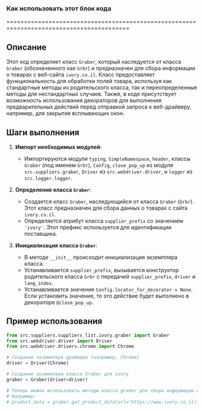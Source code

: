 ### Как использовать этот блок кода
=========================================================================================

Описание
-------------------------
Этот код определяет класс `Graber`, который наследуется от класса `Graber` (обозначенного как `Grbr`) и предназначен для сбора информации о товарах с веб-сайта `ivory.co.il`. Класс предоставляет функциональность для обработки полей товара, используя как стандартные методы из родительского класса, так и переопределенные методы для нестандартных случаев. Также, в коде присутствует возможность использования декораторов для выполнения предварительных действий перед отправкой запроса к веб-драйверу, например, для закрытия всплывающих окон.

Шаги выполнения
-------------------------
1. **Импорт необходимых модулей**:
   - Импортируются модули `typing`, `SimpleNamespace`, `header`, классы `Graber` (под именем `Grbr`), `Config`, `close_pop_up` из модуля `src.suppliers.graber`, `Driver` из `src.webdriver.driver`, и `logger` из `src.logger.logger`.

2. **Определение класса `Graber`**:
   - Создается класс `Graber`, наследующийся от класса `Graber` (`Grbr`). Этот класс предназначен для сбора данных о товарах с сайта `ivory.co.il`.
   - Определяется атрибут класса `supplier_prefix` со значением `'ivory'`. Этот префикс используется для идентификации поставщика.

3. **Инициализация класса `Graber`**:
   - В методе `__init__` происходит инициализация экземпляра класса.
   - Устанавливается `supplier_prefix`, вызывается конструктор родительского класса `Grbr` с передачей `supplier_prefix`, `driver` и `lang_index`.
   - Устанавливается значение `Config.locator_for_decorator = None`. Если установить значение, то это действие будет выполнено в декораторе `@close_pop_up`.

Пример использования
-------------------------

```python
from src.suppliers.suppliers_list.ivory.graber import Graber
from src.webdriver.driver import Driver
from src.webdriver.drivers.chrome import Chrome

# Создание экземпляра драйвера (например, Chrome)
driver = Driver(Chrome)

# Создание экземпляра класса Graber для ivory
graber = Graber(driver=driver)

# Теперь можно использовать методы класса graber для сбора информации о товарах
# Например:
# product_data = graber.get_product_data(url="https://www.ivory.co.il/...")